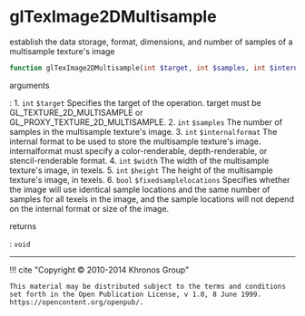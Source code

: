 # glTexImage2DMultisample
establish the data storage, format, dimensions, and number of samples of a
multisample texture's image

```php
function glTexImage2DMultisample(int $target, int $samples, int $internalformat, int $width, int $height, bool $fixedsamplelocations) : void
```

arguments

:    1. `int` `$target` Specifies the target of the operation. target must be
    <constant>GL_TEXTURE_2D_MULTISAMPLE</constant> or
    <constant>GL_PROXY_TEXTURE_2D_MULTISAMPLE</constant>.
    2. `int` `$samples` The number of samples in the multisample texture's image.
    3. `int` `$internalformat` The internal format to be used to store the
    multisample texture's image. internalformat must specify a color-renderable,
    depth-renderable, or stencil-renderable format.
    4. `int` `$width` The width of the multisample texture's image, in texels.
    5. `int` `$height` The height of the multisample texture's image, in texels.
    6. `bool` `$fixedsamplelocations` Specifies whether the image will use
    identical sample locations and the same number of samples for all texels in
    the image, and the sample locations will not depend on the internal format or
    size of the image.

returns

:    `void` 

---
     

!!! cite "Copyright © 2010-2014 Khronos Group"

    This material may be distributed subject to the terms and conditions set forth in the Open Publication License, v 1.0, 8 June 1999. https://opencontent.org/openpub/.